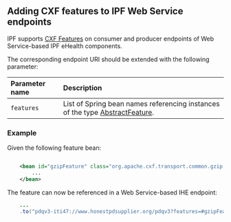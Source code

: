 
## Adding CXF features to IPF Web Service endpoints

IPF supports [CXF Features](http://cxf.apache.org/docs/features.html) on consumer and producer endpoints of
Web Service-based IPF eHealth components.

The corresponding endpoint URI should be extended with the following parameter:

| Parameter name   | Description
|:-----------------|:---------------------------------------------
| `features`       | List of Spring bean names referencing instances of the type [AbstractFeature](http://cxf.apache.org/javadoc/latest/org/apache/cxf/feature/AbstractFeature.html).

### Example

Given the following feature bean:

```xml

    <bean id="gzipFeature" class="org.apache.cxf.transport.common.gzip.GZIPFeature">
        ...
    </bean>
```

The feature can now be referenced in a Web Service-based IHE endpoint:

```java
    ...
    .to("pdqv3-iti47://www.honestpdsupplier.org/pdqv3?features=#gzipFeature");
```